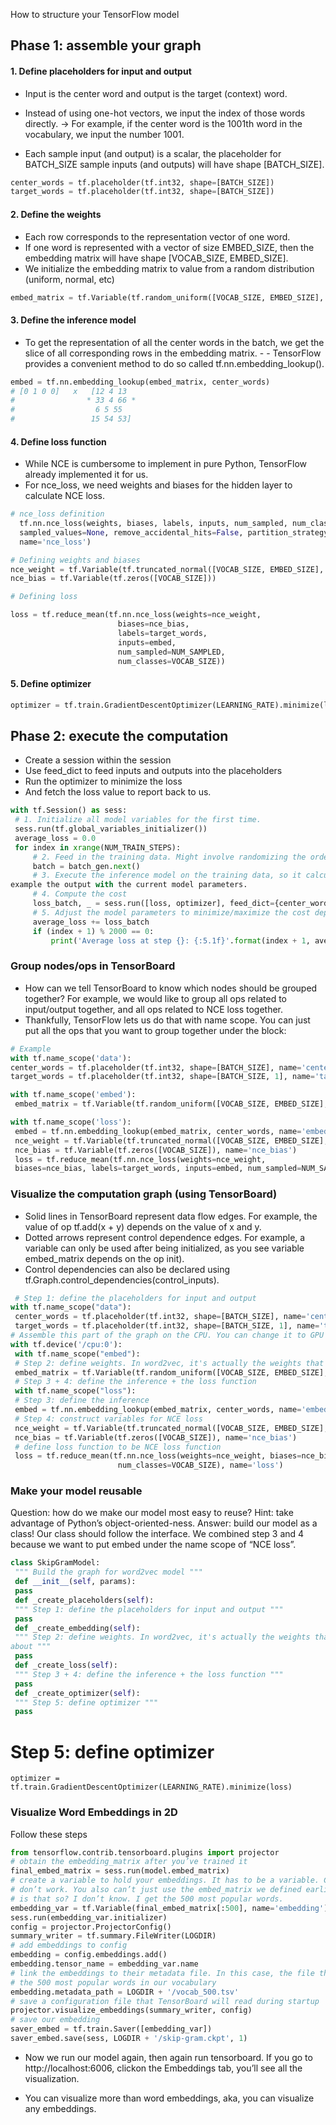 How to structure your TensorFlow model

## Phase 1: assemble your graph

#### 1. Define placeholders for input and output
 - Input is the center word and output is the target (context) word. 
 - Instead of using one-hot vectors, we input the index of those words directly. 
      -> For example, if the center word is the 1001th word in the vocabulary, we input the number 1001.

 - Each sample input (and output) is a scalar, the placeholder for BATCH_SIZE sample inputs (and outputs) will have shape [BATCH_SIZE].

```python
center_words = tf.placeholder(tf.int32, shape=[BATCH_SIZE])
target_words = tf.placeholder(tf.int32, shape=[BATCH_SIZE])
```

#### 2. Define the weights

- Each row corresponds to the representation vector of one word. 
- If one word is represented with a vector of size EMBED_SIZE, then the embedding matrix will have shape [VOCAB_SIZE, EMBED_SIZE]. 
- We initialize the embedding matrix to value from a random distribution (uniform, normal, etc)

```python
embed_matrix = tf.Variable(tf.random_uniform([VOCAB_SIZE, EMBED_SIZE], -1.0, 1.0))
```

#### 3. Define the inference model

- To get the representation of all the center words in the batch, we get the slice of all corresponding rows in the embedding matrix. - - TensorFlow provides a convenient method to do so called tf.nn.embedding_lookup().

```python
embed = tf.nn.embedding_lookup(embed_matrix, center_words)
# [0 1 0 0]   x   [12 4 13
#                * 33 4 66 *
#                  6 5 55 
#                 15 54 53]
```

#### 4. Define loss function

- While NCE is cumbersome to implement in pure Python, TensorFlow already implemented it for us.
- For nce_loss, we need weights and biases for the hidden layer to calculate NCE loss.

```python
# nce_loss definition
  tf.nn.nce_loss(weights, biases, labels, inputs, num_sampled, num_classes, num_true=1,
  sampled_values=None, remove_accidental_hits=False, partition_strategy='mod',
  name='nce_loss')

# Defining weights and biases
nce_weight = tf.Variable(tf.truncated_normal([VOCAB_SIZE, EMBED_SIZE], stddev=1.0 / EMBED_SIZE ** 0.5))
nce_bias = tf.Variable(tf.zeros([VOCAB_SIZE]))

# Defining loss

loss = tf.reduce_mean(tf.nn.nce_loss(weights=nce_weight,
                        biases=nce_bias,
                        labels=target_words,
                        inputs=embed,
                        num_sampled=NUM_SAMPLED,
                        num_classes=VOCAB_SIZE))

```


#### 5. Define optimizer

```python
optimizer = tf.train.GradientDescentOptimizer(LEARNING_RATE).minimize(loss)
```

## Phase 2: execute the computation

- Create a session within the session
- Use feed_dict to feed inputs and outputs into the placeholders 
- Run the optimizer to minimize the loss
- And fetch the loss value to report back to us.

```python
with tf.Session() as sess:
 # 1. Initialize all model variables for the first time.
 sess.run(tf.global_variables_initializer())
 average_loss = 0.0
 for index in xrange(NUM_TRAIN_STEPS):
     # 2. Feed in the training data. Might involve randomizing the order of data samples.
     batch = batch_gen.next()
     # 3. Execute the inference model on the training data, so it calculates for each training input
example the output with the current model parameters.
     # 4. Compute the cost
     loss_batch, _ = sess.run([loss, optimizer], feed_dict={center_words: batch[0], target_words: batch[1]})
     # 5. Adjust the model parameters to minimize/maximize the cost depending on the model.
     average_loss += loss_batch
     if (index + 1) % 2000 == 0:
         print('Average loss at step {}: {:5.1f}'.format(index + 1, average_loss / (index + 1)))
```

### Group nodes/ops in TensorBoard

- How can we tell TensorBoard to know which nodes should be grouped together? For example, we would like to group all ops related to input/output together, and all ops related to NCE loss together. 
- Thankfully, TensorFlow lets us do that with name scope. You can just put all the ops that you want to group together under the block:

```python
# Example 
with tf.name_scope('data'):
center_words = tf.placeholder(tf.int32, shape=[BATCH_SIZE], name='center_words')
target_words = tf.placeholder(tf.int32, shape=[BATCH_SIZE, 1], name='target_words')

with tf.name_scope('embed'):
 embed_matrix = tf.Variable(tf.random_uniform([VOCAB_SIZE, EMBED_SIZE], -1.0, 1.0),name='embed_matrix')

with tf.name_scope('loss'):
 embed = tf.nn.embedding_lookup(embed_matrix, center_words, name='embed')
 nce_weight = tf.Variable(tf.truncated_normal([VOCAB_SIZE, EMBED_SIZE], stddev=1.0 / math.sqrt(EMBED_SIZE)), name='nce_weight')
 nce_bias = tf.Variable(tf.zeros([VOCAB_SIZE]), name='nce_bias')
 loss = tf.reduce_mean(tf.nn.nce_loss(weights=nce_weight,
 biases=nce_bias, labels=target_words, inputs=embed, num_sampled=NUM_SAMPLED, num_classes=VOCAB_SIZE), name='loss')

 ```

### Visualize the computation graph (using TensorBoard)

- Solid lines in TensorBoard represent data flow edges. For example, the value of op tf.add(x + y) depends on the value of x and y. 
- Dotted arrows represent control dependence edges. For example, a variable can only be used after being initialized, as you see variable embed_matrix depends on the op init). 
- Control dependencies can also be declared using tf.Graph.control_dependencies(control_inputs).

```python
 # Step 1: define the placeholders for input and output
with tf.name_scope("data"):
 center_words = tf.placeholder(tf.int32, shape=[BATCH_SIZE], name='center_words')
 target_words = tf.placeholder(tf.int32, shape=[BATCH_SIZE, 1], name='target_words')
# Assemble this part of the graph on the CPU. You can change it to GPU if you have GPU
with tf.device('/cpu:0'):
 with tf.name_scope("embed"):
 # Step 2: define weights. In word2vec, it's actually the weights that we care about
 embed_matrix = tf.Variable(tf.random_uniform([VOCAB_SIZE, EMBED_SIZE], -1.0, 1.0), name='embed_matrix')
 # Step 3 + 4: define the inference + the loss function
 with tf.name_scope("loss"):
 # Step 3: define the inference
 embed = tf.nn.embedding_lookup(embed_matrix, center_words, name='embed')
 # Step 4: construct variables for NCE loss
 nce_weight = tf.Variable(tf.truncated_normal([VOCAB_SIZE, EMBED_SIZE], stddev=1.0 / math.sqrt(EMBED_SIZE)), name='nce_weight')
 nce_bias = tf.Variable(tf.zeros([VOCAB_SIZE]), name='nce_bias')
 # define loss function to be NCE loss function
 loss = tf.reduce_mean(tf.nn.nce_loss(weights=nce_weight, biases=nce_bias, labels=target_words, inputs=embed, num_sampled=NUM_SAMPLED, 
                        num_classes=VOCAB_SIZE), name='loss')
```

### Make your model reusable

Question: how do we make our model most easy to reuse?
Hint: take advantage of Python’s object-oriented-ness.
Answer: build our model as a class!
Our class should follow the interface. We combined step 3 and 4 because we want to put
embed under the name scope of “NCE loss”.


```python
class SkipGramModel:
 """ Build the graph for word2vec model """
 def __init__(self, params):
 pass
 def _create_placeholders(self):
 """ Step 1: define the placeholders for input and output """
 pass
 def _create_embedding(self):
 """ Step 2: define weights. In word2vec, it's actually the weights that we care
about """
 pass
 def _create_loss(self):
 """ Step 3 + 4: define the inference + the loss function """
 pass
 def _create_optimizer(self):
 """ Step 5: define optimizer """
 pass
```

 # Step 5: define optimizer
 
 ```
 optimizer = tf.train.GradientDescentOptimizer(LEARNING_RATE).minimize(loss)
 ```

### Visualize Word Embeddings in 2D

Follow these steps 

```python
from tensorflow.contrib.tensorboard.plugins import projector
# obtain the embedding_matrix after you’ve trained it
final_embed_matrix = sess.run(model.embed_matrix)
# create a variable to hold your embeddings. It has to be a variable. Constants
# don’t work. You also can’t just use the embed_matrix we defined earlier for our model. Why
# is that so? I don’t know. I get the 500 most popular words.
embedding_var = tf.Variable(final_embed_matrix[:500], name='embedding')
sess.run(embedding_var.initializer)
config = projector.ProjectorConfig()
summary_writer = tf.summary.FileWriter(LOGDIR)
# add embeddings to config
embedding = config.embeddings.add()
embedding.tensor_name = embedding_var.name
# link the embeddings to their metadata file. In this case, the file that contains
# the 500 most popular words in our vocabulary
embedding.metadata_path = LOGDIR + '/vocab_500.tsv'
# save a configuration file that TensorBoard will read during startup
projector.visualize_embeddings(summary_writer, config)
# save our embedding
saver_embed = tf.train.Saver([embedding_var])
saver_embed.save(sess, LOGDIR + '/skip-gram.ckpt', 1)
```

+ Now we run our model again, then again run tensorboard. If you go to http://localhost:6006, clickon the Embeddings tab, you’ll see all the visualization.

+ You can visualize more than word embeddings, aka, you can visualize any embeddings.
